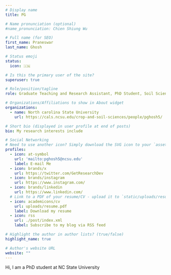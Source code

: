 ```yaml
---
# Display name
title: PG

# Name pronunciation (optional)
#name_pronunciation: Chien Shiung Wu

# Full name (for SEO)
first_name: Praneswar
last_name: Ghosh

# Status emoji
status:
  icon: 🇮🇳

# Is this the primary user of the site?
superuser: true

# Role/position/tagline
role: Graduate Teaching and Research Assistant, PhD Student, Soil Science

# Organizations/Affiliations to show in About widget
organizations:
  - name: North carolina State University
    url: https://cals.ncsu.edu/crop-and-soil-sciences/people/pghosh5/ 

# Short bio (displayed in user profile at end of posts)
bio: My research interests include 

# Social Networking
# Need to use another icon? Simply download the SVG icon to your `assets/media/icons/` folder.
profiles:
  - icon: at-symbol
    url: 'mailto:pghosh5@ncsu.edu'
    label: E-mail Me
  - icon: brands/x
    url: https://twitter.com/GetResearchDev
  - icon: brands/instagram
    url: https://www.instagram.com/
  - icon: brands/linkedin
    url: https://www.linkedin.com/
  # Link to a PDF of your resume/CV - upload it to `static/uploads/resume.pdf`
  - icon: academicons/cv
    url: uploads/resume.pdf
    label: Download my resume
  - icon: rss
    url: ./post/index.xml
    label: Subscribe to my blog via RSS feed

# Highlight the author in author lists? (true/false)
highlight_name: true

# Author's website URL
website: ""
---
```


Hi, I am a PhD student at NC State University
